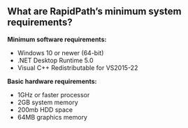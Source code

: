 ## What are RapidPath’s minimum system requirements?

**Minimum software requirements:**

- Windows 10 or newer (64-bit)
- .NET Desktop Runtime 5.0
- Visual C++ Redistributable for VS2015-22

**Basic hardware requirements:**

- 1GHz or faster processor
- 2GB system memory
- 200mb HDD space
- 64MB graphics memory

